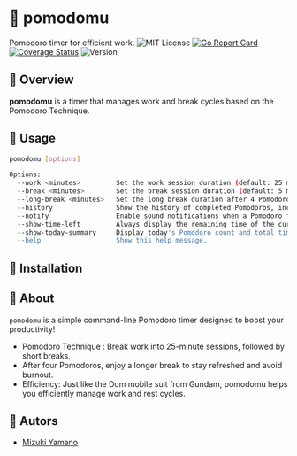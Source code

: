 # 🍅 pomodomu
Pomodoro timer for efficient work.
![MIT License](https://img.shields.io/badge/license-MIT-blue "MIT License")
[![Go Report Card](https://goreportcard.com/badge/github.com/sorahashiroi/pomodomu)](https://goreportcard.com/report/github.com/sorahashiroi/pomodomu)
[![Coverage Status](https://coveralls.io/repos/github/sorahashiroi/pomodomu/badge.svg?branch=main)](https://coveralls.io/github/sorahashiroi/pomodomu?branch=main)
![Version](https://img.shields.io/badge/Version-$VERSION-blue)

## 🍅 Overview
**pomodomu** is a timer that manages work and break cycles based on the Pomodoro Technique.

## 🍅 Usage

```sh
pomodomu [options]

Options:
  --work <minutes>         Set the work session duration (default: 25 minutes).
  --break <minutes>        Set the break session duration (default: 5 minutes).
  --long-break <minutes>   Set the long break duration after 4 Pomodoros (default: 15 minutes).
  --history                Show the history of completed Pomodoros, including total time worked today.
  --notify                 Enable sound notifications when a Pomodoro finishes.
  --show-time-left         Always display the remaining time of the current session.
  --show-today-summary     Display today's Pomodoro count and total time worked (e.g., 5 Pomodoros, 2 hours).
  --help                   Show this help message.
```

## 🍅 Installation

## 🍅 About
`pomodomu` is a simple command-line Pomodoro timer designed to boost your productivity!
- Pomodoro Technique : Break work into 25-minute sessions, followed by short breaks.
- After four Pomodoros, enjoy a longer break to stay refreshed and avoid burnout.
- Efficiency: Just like the Dom mobile suit from Gundam, pomodomu helps you efficiently manage work and rest cycles.

## 🍅 Autors
- [Mizuki Yamano](https://github.com/sorahashiroi)
